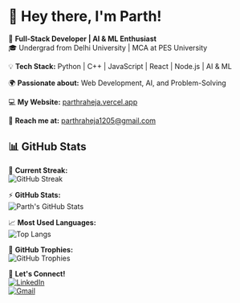# 👋 Hey there, I'm Parth!  

🚀 **Full-Stack Developer | AI & ML Enthusiast**  
🎓 Undergrad from Delhi University | MCA at PES University  

💡 **Tech Stack:** Python | C++ | JavaScript | React | Node.js | AI & ML  

🌍 **Passionate about:** Web Development, AI, and Problem-Solving  

💻 **My Website:** [parthraheja.vercel.app](https://parthraheja.vercel.app/)

📧 **Reach me at:** parthraheja1205@gmail.com  

## 📊 GitHub Stats  
🎯 **Current Streak:**  
![GitHub Streak](https://github-readme-streak-stats.herokuapp.com/?user=novice1205&theme=radical&hide_border=false)  

⚡ **GitHub Stats:**  
![Parth's GitHub Stats](https://github-readme-stats.vercel.app/api?username=novice1205&show_icons=true&theme=radical&hide_border=false&count_private=true&include_all_commits=true)  

📈 **Most Used Languages:**  
![Top Langs](https://github-readme-stats.vercel.app/api/top-langs/?username=novice1205&theme=radical&hide_border=false&layout=compact&langs_count=8)  

🚀 **GitHub Trophies:**  
![GitHub Trophies](https://github-profile-trophy.vercel.app/?username=novice1205&theme=radical&margin-w=10&no-frame=false)  

🔗 **Let's Connect!**  
[![LinkedIn](https://img.shields.io/badge/LinkedIn-%230077B5.svg?style=for-the-badge&logo=linkedin&logoColor=white)](https://www.linkedin.com/in/parth-raheja-ba765b230/)  
[![Gmail](https://img.shields.io/badge/Gmail-D14836.svg?style=for-the-badge&logo=gmail&logoColor=white)](mailto:parthraheja1205@gmail.com)
